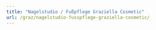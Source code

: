 ```yaml
---
title: "Nagelstudio / Fußpflege Graziella Cosmetic"
url: /graz/nagelstudio-fusspflege-graziella-cosmetic/
---
```

